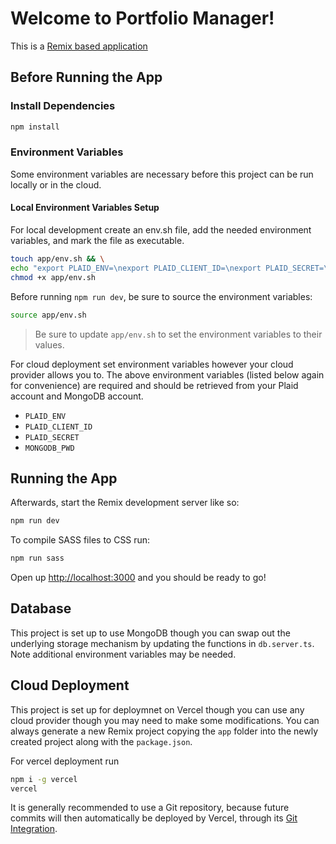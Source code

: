 # Welcome to Portfolio Manager!

This is a [Remix based application](https://remix.run/docs)

## Before Running the App
### Install Dependencies

```sh
npm install
```

### Environment Variables
Some environment variables are necessary before this project can be run locally
or in the cloud.

#### Local Environment Variables Setup

For local development create an env.sh file, add the needed environment
variables, and mark the file as executable.

```sh
touch app/env.sh && \
echo "export PLAID_ENV=\nexport PLAID_CLIENT_ID=\nexport PLAID_SECRET=\nexport MONGODB_PWD=" > app/env.sh && \
chmod +x app/env.sh
```

Before running `npm run dev`, be sure to source the environment variables:

```sh
source app/env.sh
```

> Be sure to update `app/env.sh` to set the environment variables to their values.

For cloud deployment set environment variables however your cloud provider
allows you to. The above environment variables (listed below again for
convenience) are required and should be retrieved from your Plaid account and
MongoDB account.

* `PLAID_ENV`
* `PLAID_CLIENT_ID`
* `PLAID_SECRET`
* `MONGODB_PWD`

## Running the App

Afterwards, start the Remix development server like so:

```sh
npm run dev
```

To compile SASS files to CSS run:

```sh
npm run sass
```

Open up [http://localhost:3000](http://localhost:3000) and you should be ready to go!

## Database

This project is set up to use MongoDB though you can swap out the underlying
storage mechanism by updating the functions in `db.server.ts`. Note additional
environment variables may be needed.

## Cloud Deployment
This project is set up for deploymnet on Vercel though you can use any cloud
provider though you may need to make some modifications. You can always generate
a new Remix project copying the `app` folder into the newly created project
along with the `package.json`.

For vercel deployment run
```sh
npm i -g vercel
vercel
```
It is generally recommended to use a Git repository, because future commits will
then automatically be deployed by Vercel, through its [Git
Integration](https://vercel.com/docs/concepts/git).
